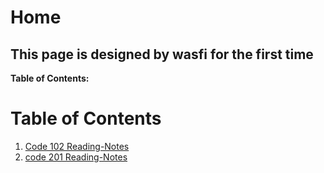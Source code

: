 # Home
## This page is designed by wasfi for the first time

**Table of Contents:**
<br>
# Table of Contents
1. [Code 102 Reading-Notes](code_102.md)
1. [code 201 Reading-Notes](code_201.md)

